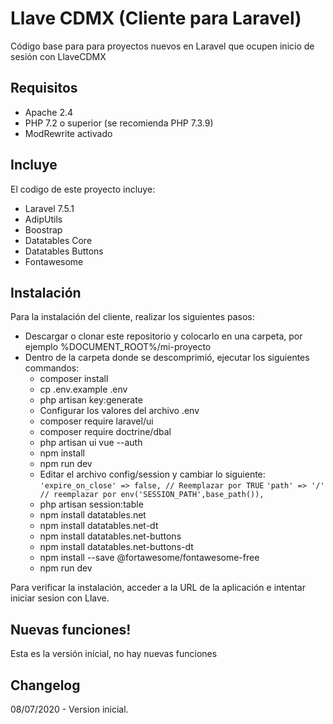 # Llave CDMX (Cliente para Laravel)

Código base para para proyectos nuevos en Laravel que ocupen inicio de sesión con LlaveCDMX

## Requisitos
- Apache 2.4 
- PHP 7.2 o superior (se recomienda PHP 7.3.9)
- ModRewrite activado

## Incluye
El codigo de este proyecto incluye:
- Laravel 7.5.1
- AdipUtils
- Boostrap
- Datatables Core
- Datatables Buttons
- Fontawesome

## Instalación
Para la instalación del cliente, realizar los siguientes pasos:
- Descargar o clonar este repositorio y colocarlo en una carpeta, por ejemplo %DOCUMENT_ROOT%/mi-proyecto
- Dentro de la carpeta donde se descomprimió, ejecutar los siguientes commandos:
  - composer install
  - cp .env.example .env
  - php artisan key:generate
  - Configurar los valores del archivo .env
  - composer require laravel/ui
  - composer require doctrine/dbal
  - php artisan ui vue --auth
  - npm install
  - npm run dev
  - Editar el archivo config/session y cambiar lo siguiente:
    ` 'expire_on_close' => false, // Reemplazar por TRUE `
    ` 'path' => '/' // reemplazar por env('SESSION_PATH',base_path()), `
  - php artisan session:table
  - npm install datatables.net
  - npm install datatables.net-dt
  - npm install datatables.net-buttons
  - npm install datatables.net-buttons-dt
  - npm install --save @fortawesome/fontawesome-free
  - npm run dev

Para verificar la instalación, acceder a la URL de la aplicación e intentar iniciar sesion con Llave.

## Nuevas funciones!
Esta es la versión inicial, no hay nuevas funciones

## Changelog
08/07/2020 - Version inicial.

